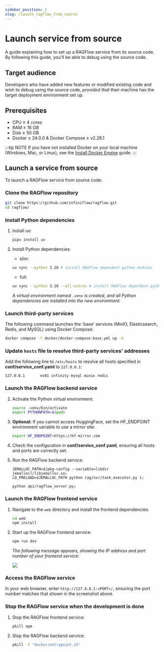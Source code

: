 ```yaml
---
sidebar_position: 2
slug: /launch_ragflow_from_source
---
```


# Launch service from source

A guide explaining how to set up a RAGFlow service from its source code. By following this guide, you'll be able to debug using the source code.

## Target audience

Developers who have added new features or modified existing code and wish to debug using the source code, *provided that* their machine has the target deployment environment set up.

## Prerequisites

- CPU &ge; 4 cores
- RAM &ge; 16 GB
- Disk &ge; 50 GB
- Docker &ge; 24.0.0 & Docker Compose &ge; v2.26.1

:::tip NOTE
If you have not installed Docker on your local machine (Windows, Mac, or Linux), see the [Install Docker Engine](https://docs.docker.com/engine/install/) guide.
:::

## Launch a service from source

To launch a RAGFlow service from source code:

### Clone the RAGFlow repository

```bash
git clone https://github.com/infiniflow/ragflow.git
cd ragflow/
```

### Install Python dependencies

1. Install uv:
   
   ```bash
   pipx install uv
   ```

2. Install Python dependencies:
   - slim:
   ```bash
   uv sync --python 3.10 # install RAGFlow dependent python modules
   ```
   - full:
   ```bash
   uv sync --python 3.10 --all-extras # install RAGFlow dependent python modules
   ```
   *A virtual environment named `.venv` is created, and all Python dependencies are installed into the new environment.*

### Launch third-party services

The following command launches the 'base' services (MinIO, Elasticsearch, Redis, and MySQL) using Docker Compose:

```bash
docker compose -f docker/docker-compose-base.yml up -d
```

### Update `hosts` file to resolve third-party services' addresses

Add the following line to `/etc/hosts` to resolve all hosts specified in **conf/service_conf.yaml** to `127.0.0.1`:

```
127.0.0.1       es01 infinity mysql minio redis
```

### Launch the RAGFlow backend service



2. Activate the Python virtual environment:

   ```bash
   source .venv/bin/activate
   export PYTHONPATH=$(pwd)
   ```

3. **Optional:** If you cannot access HuggingFace, set the HF_ENDPOINT environment variable to use a mirror site:
 
   ```bash
   export HF_ENDPOINT=https://hf-mirror.com
   ```

4. Check the configuration in **conf/service_conf.yaml**, ensuring all hosts and ports are correctly set.
   
5. Run the RAGFlow backend service:

   ```shell
   JEMALLOC_PATH=$(pkg-config --variable=libdir jemalloc)/libjemalloc.so;
   LD_PRELOAD=$JEMALLOC_PATH python rag/svr/task_executor.py 1;
   ```
   ```shell
   python api/ragflow_server.py;
   ```

### Launch the RAGFlow frontend service

1. Navigate to the `web` directory and install the frontend dependencies:

   ```bash
   cd web
   npm install
   ```

2. Start up the RAGFlow frontend service:

   ```bash
   npm run dev 
   ```

   *The following message appears, showing the IP address and port number of your frontend service:*  

   ![](https://github.com/user-attachments/assets/0daf462c-a24d-4496-a66f-92533534e187)

### Access the RAGFlow service

In your web browser, enter `http://127.0.0.1:<PORT>/`, ensuring the port number matches that shown in the screenshot above.

### Stop the RAGFlow service when the development is done

1. Stop the RAGFlow frontend service:
   ```bash
   pkill npm
   ```

2. Stop the RAGFlow backend service:
   ```bash
   pkill -f "docker/entrypoint.sh"
   ```
